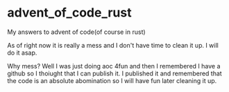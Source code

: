 # advent_of_code_rust
My answers to advent of code(of course in rust)

As of right now it is really a mess and I don't have time to clean it up. I will do it asap.

Why mess? Well I was just doing aoc 4fun and then I remembered I have a github so I thoiught that I can publish it. I published it and remembered that the code is an absolute abomination so I will have fun later cleaning it up.
